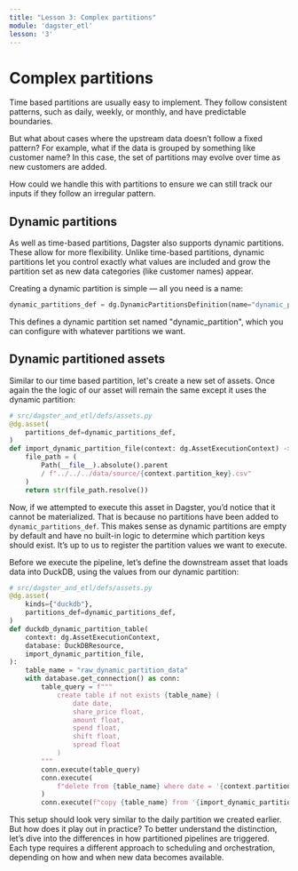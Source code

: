 ```yaml
---
title: "Lesson 3: Complex partitions"
module: 'dagster_etl'
lesson: '3'
---
```


# Complex partitions

Time based partitions are usually easy to implement. They follow consistent patterns, such as daily, weekly, or monthly, and have predictable boundaries.

But what about cases where the upstream data doesn’t follow a fixed pattern? For example, what if the data is grouped by something like customer name? In this case, the set of partitions may evolve over time as new customers are added.

How could we handle this with partitions to ensure we can still track our inputs if they follow an irregular pattern.

## Dynamic partitions

As well as time-based partitions, Dagster also supports dynamic partitions. These  allow for more flexibility. Unlike time-based partitions, dynamic partitions let you control exactly what values are included and grow the partition set as new data categories (like customer names) appear.

Creating a dynamic partition is simple — all you need is a name:

```python
dynamic_partitions_def = dg.DynamicPartitionsDefinition(name="dynamic_partition")
```

This defines a dynamic partition set named "dynamic_partition", which you can configure with whatever partitions we want.

## Dynamic partitioned assets

Similar to our time based partition, let's create a new set of assets. Once again the the logic of our asset will remain the same except it uses the dynamic partition:

```python {% obfuscated="true" %}
# src/dagster_and_etl/defs/assets.py
@dg.asset(
    partitions_def=dynamic_partitions_def,
)
def import_dynamic_partition_file(context: dg.AssetExecutionContext) -> str:
    file_path = (
        Path(__file__).absolute().parent
        / f"../../../data/source/{context.partition_key}.csv"
    )
    return str(file_path.resolve())
```

Now, if we attempted to execute this asset in Dagster, you’d notice that it cannot be materialized. That is because no partitions have been added to `dynamic_partitions_def`. This makes sense as dynamic partitions are empty by default and have no built-in logic to determine which partition keys should exist. It’s up to us to register the partition values we want to execute.

Before we execute the pipeline, let’s define the downstream asset that loads data into DuckDB, using the values from our dynamic partition:

```python {% obfuscated="true" %}
# src/dagster_and_etl/defs/assets.py
@dg.asset(
    kinds={"duckdb"},
    partitions_def=dynamic_partitions_def,
)
def duckdb_dynamic_partition_table(
    context: dg.AssetExecutionContext,
    database: DuckDBResource,
    import_dynamic_partition_file,
):
    table_name = "raw_dynamic_partition_data"
    with database.get_connection() as conn:
        table_query = f"""
            create table if not exists {table_name} (
                date date,
                share_price float,
                amount float,
                spend float,
                shift float,
                spread float
            ) 
        """
        conn.execute(table_query)
        conn.execute(
            f"delete from {table_name} where date = '{context.partition_key}';"
        )
        conn.execute(f"copy {table_name} from '{import_dynamic_partition_file}';")
```

This setup should look very similar to the daily partition we created earlier. But how does it play out in practice? To better understand the distinction, let’s dive into the differences in how partitioned pipelines are triggered. Each type requires a different approach to scheduling and orchestration, depending on how and when new data becomes available.
